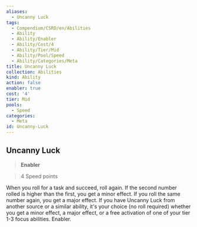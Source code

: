 ```yaml
---
aliases:
  - Uncanny Luck
tags:
  - Compendium/CSRD/en/Abilities
  - Ability
  - Ability/Enabler
  - Ability/Cost/4
  - Ability/Tier/Mid
  - Ability/Pool/Speed
  - Ability/Categories/Meta
title: Uncanny Luck
collection: Abilities
kind: Ability
action: false
enabler: true
cost: '4'
tier: Mid
pools:
  - Speed
categories:
  - Meta
id: Uncanny-Luck
---
```

## Uncanny Luck    
>**Enabler**    
>4 Speed points  
    
When you roll for a task and succeed, roll again. If the second number rolled is higher than the first, you get a minor effect. If you roll the same number again, you get a major effect. If you have Uncanny Luck from another source or a similar ability, it's your choice (no roll required) whether you get a minor effect, a major effect, or a free activation of one of your tier 1-3 focus abilities. Enabler.

